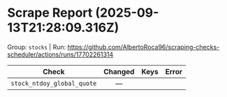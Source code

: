 # Scrape Report (2025-09-13T21:28:09.316Z)

Group: `stocks`  |  Run: https://github.com/AlbertoRoca96/scraping-checks-scheduler/actions/runs/17702261314

| Check | Changed | Keys | Error |
|---|:---:|:--|:--|
| `stock_ntdoy_global_quote` | — |  |  |
